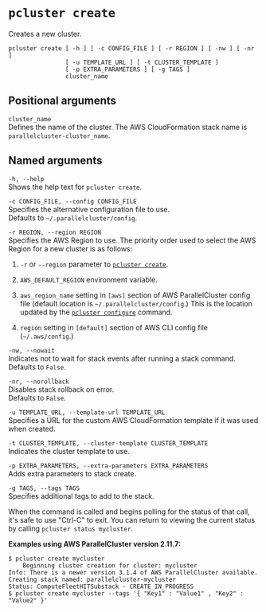 # `pcluster create`<a name="pluster.create"></a>

Creates a new cluster\.

```
pcluster create [ -h ] [ -c CONFIG_FILE ] [ -r REGION ] [ -nw ] [ -nr ]
                [ -u TEMPLATE_URL ] [ -t CLUSTER_TEMPLATE ]
                [ -p EXTRA_PARAMETERS ] [ -g TAGS ]
                cluster_name
```

## Positional arguments<a name="pluster.create.arg"></a>

`cluster_name`  
Defines the name of the cluster\. The AWS CloudFormation stack name is `parallelcluster-cluster_name`\.

## Named arguments<a name="pluster.create.namedarg"></a>

`-h, --help`  
Shows the help text for `pcluster create`\.

`-c CONFIG_FILE, --config CONFIG_FILE`  
Specifies the alternative configuration file to use\.  
Defaults to `~/.parallelcluster/config`\.

`-r REGION, --region REGION`  
Specifies the AWS Region to use\. The priority order used to select the AWS Region for a new cluster is as follows:  

1. `-r` or `--region` parameter to [`pcluster create`](#pluster.create)\.

1. `AWS_DEFAULT_REGION` environment variable\.

1. `aws_region_name` setting in `[aws]` section of AWS ParallelCluster config file \(default location is `~/.parallelcluster/config`\.\) This is the location updated by the [`pcluster configure`](pcluster.configure.md) command\.

1. `region` setting in `[default]` section of AWS CLI config file \(`~/.aws/config`\.\)

`-nw, --nowait`  
Indicates not to wait for stack events after running a stack command\.  
Defaults to `False`\.

`-nr, --norollback`  
Disables stack rollback on error\.  
Defaults to `False`\.

`-u TEMPLATE_URL, --template-url TEMPLATE_URL`  
Specifies a URL for the custom AWS CloudFormation template if it was used when created\.

`-t CLUSTER_TEMPLATE, --cluster-template CLUSTER_TEMPLATE`  
Indicates the cluster template to use\.

`-p EXTRA_PARAMETERS, --extra-parameters EXTRA_PARAMETERS`  
Adds extra parameters to stack create\.

`-g TAGS, --tags TAGS`  
Specifies additional tags to add to the stack\.

When the command is called and begins polling for the status of that call, it's safe to use "Ctrl\-C" to exit\. You can return to viewing the current status by calling `pcluster status mycluster`\.

**Examples using AWS ParallelCluster version 2\.11\.7:**

```
$ pcluster create mycluster
    Beginning cluster creation for cluster: mycluster
Info: There is a newer version 3.1.4 of AWS ParallelCluster available.
Creating stack named: parallelcluster-mycluster
Status: ComputeFleetHITSubstack - CREATE_IN_PROGRESS
$ pcluster create mycluster --tags '{ "Key1" : "Value1" , "Key2" : "Value2" }'
```